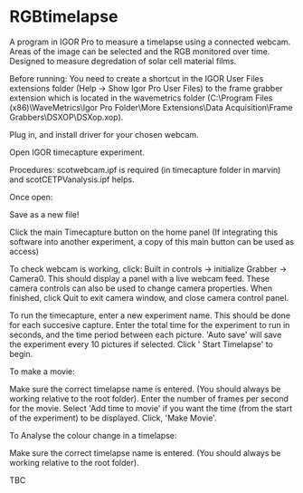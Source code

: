# RGBtimelapse

A program in IGOR Pro to measure a timelapse using a connected webcam. Areas of the image can be selected and the RGB monitored over time. Designed to measure degredation of solar cell material films.  

Before running:
You need to create a shortcut in the IGOR User Files extensions folder (Help -> Show Igor Pro User Files) 
to the frame grabber extension which is located in the wavemetrics folder 
(C:\Program Files (x86)\WaveMetrics\Igor Pro Folder\More Extensions\Data Acquisition\Frame Grabbers\DSXOP\DSXop.xop).

Plug in, and install driver for your chosen webcam.

Open IGOR timecapture experiment. 

Procedures: scotwebcam.ipf is required (in timecapture folder in marvin) and scotCETPVanalysis.ipf helps.

Once open:

Save as a new file!

Click the main Timecapture button on the home panel
(If integrating this software into another experiment, a copy of this main button can be used as access)

To check webcam is working, click: Built in controls -> initialize Grabber -> Camera0. 
This should display a panel with a live webcam feed. 
These camera controls can also be used to change camera properties. 
When finished, click Quit to exit camera window, and close camera control panel. 

To run the timecapture, enter a new experiment name. This should be done for each succesive capture.
Enter the total time for the experiment to run in seconds, and the time period between each picture. 
'Auto save' will save the experiment every 10 pictures if selected. 
Click ' Start Timelapse' to begin. 

To make a movie:

Make sure the correct timelapse name is entered. (You should always be working relative to the root folder). 
Enter the number of frames per second for the movie. 
Select 'Add time to movie' if you want the time (from the start of the experiment) to be displayed. 
Click, 'Make Movie'. 

To Analyse the colour change in a timelapse:

Make sure the correct timelapse name is entered. (You should always be working relative to the root folder). 

 TBC
